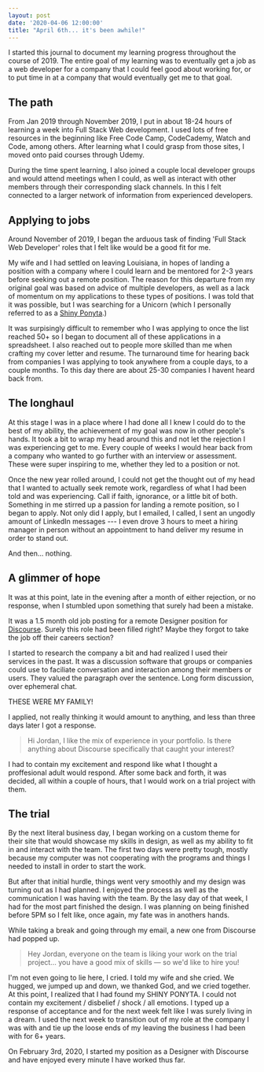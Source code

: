 ```yaml
---
layout: post
date: '2020-04-06 12:00:00'
title: "April 6th... it's been awhile!"
---
```

I started this journal to document my learning progress throughout the course of 2019. The entire goal of my learning was to eventually get a job as a web developer for a company that I could feel good about working for, or to put time in at a company that would eventually get me to that goal. 
<!--more-->
## The path
From Jan 2019 through November 2019, I put in about 18-24 hours of learning a week into Full Stack Web development. I used lots of free resources in the beginning like Free Code Camp, CodeCademy, Watch and Code, among others. After learning what I could grasp from those sites, I moved onto paid courses through Udemy.

During the time spent learning, I also joined a couple local developer groups and would attend meetings when I could, as well as interact with other members through their corresponding slack channels. In this I felt connected to a larger network of information from experienced developers.

## Applying to jobs
Around November of 2019, I began the arduous task of finding 'Full Stack Web Developer' roles that I felt like would be a good fit for me. 

My wife and I had settled on leaving Louisiana, in hopes of landing a position with a company where I could learn and be mentored for 2-3 years before seeking out a remote position. The reason for this departure from my original goal was based on advice of multiple developers, as well as a lack of momentum on my applications to these types of positions. I was told that it was possible, but I was searching for a Unicorn (which I personally referred to as a [Shiny Ponyta](https://www.youtube.com/watch?v=BuJsqERhgeU&feature=emb_title).)

It was surpisingly difficult to remember who I was applying to once the list reached 50+ so I began to document all of these applications in a spreadsheet. I also reached out to people more skilled than me when crafting my cover letter and resume. The turnaround time for hearing back from companies I was applying to took anywhere from a couple days, to a couple months. To this day there are about 25-30 companies I havent heard back from.

## The longhaul
At this stage I was in a place where I had done all I knew I could do to the best of my ability, the achievement of my goal was now in other people's hands. It took a bit to wrap my head around this and not let the rejection I was experiencing get to me. Every couple of weeks I would hear back from a company who wanted to go further with an interview or assessment. These were super inspiring to me, whether they led to a position or not.

Once the new year rolled around, I could not get the thought out of my head that I wanted to actually seek remote work, regardless of what I had been told and was experiencing. Call if faith, ignorance, or a little bit of both. Something in me stirred up a passion for landing a remote position, so I began to apply. Not only did I apply, but I emailed, I called, I sent an ungodly amount of LinkedIn messages --- I even drove 3 hours to meet a hiring manager in person without an appointment to hand deliver my resume in order to stand out.

And then... nothing.

## A glimmer of hope

It was at this point, late in the evening after a month of either rejection, or no response, when I stumbled upon something that surely had been a mistake. 

It was a 1.5 month old job posting for a remote Designer position for [Discourse](https://www.discourse.org). Surely this role had been filled right? Maybe they forgot to take the job off their careers section? 

I started to research the company a bit and had realized I used their services in the past. It was a discussion software that groups or companies could use to faciliate conversation and interaction among their members or users. They valued the paragraph over the sentence. Long form discussion, over ephemeral chat. 

THESE WERE MY FAMILY!

I applied, not really thinking it would amount to anything, and less than three days later I got a response.

> Hi Jordan, I like the mix of experience in your portfolio. Is there anything about Discourse specifically that caught your interest?

I had to contain my excitement and respond like what I thought a proffesional adult would respond. After some back and forth, it was decided, all within a couple of hours, that I would work on a trial project with them.

## The trial
By the next literal business day, I began working on a custom theme for their site that would showcase my skills in design, as well as my ability to fit in and interact with the team. The first two days were pretty tough, mostly because my computer was not cooperating with the programs and things I needed to install in order to start the work. 

But after that initial hurdle, things went very smoothly and my design was turning out as I had planned. I enjoyed the process as well as the communication I was having with the team. By the lasy day of that week, I had for the most part finished the design. I was planning on being finished before 5PM so I felt like, once again, my fate was in anothers hands.

While taking a break and going through my email, a new one from Discourse had popped up.

>Hey Jordan, everyone on the team is liking your work on the trial project... you have a good mix of skills — so we'd like to hire you!

I'm not even going to lie here, I cried. I told my wife and she cried. We hugged, we jumped up and down, we thanked God, and we cried together. At this point, I realized that I had found my SHINY PONYTA. I could not contain my excitement / disbelief / shock / all emotions. I typed up a response of acceptance and for the next week felt like I was surely living in a dream. I used the next week to transition out of my role at the company I was with and tie up the loose ends of my leaving the business I had been with for 6+ years.

On February 3rd, 2020, I started my position as a Designer with Discourse and have enjoyed every minute I have worked thus far.
